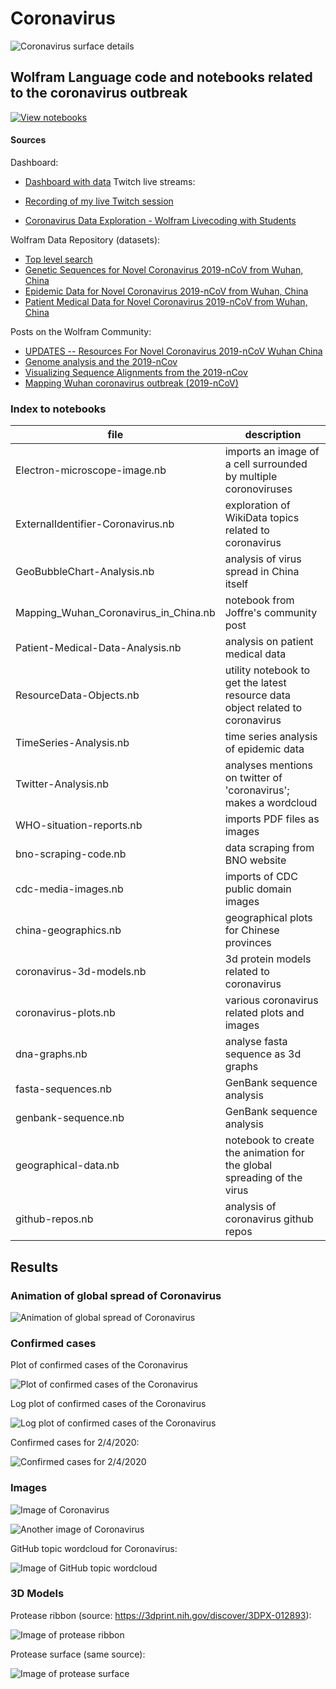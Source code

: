 # Coronavirus

![Coronavirus surface details](images/ncov-detailed.png)

## Wolfram Language code and notebooks related to the coronavirus outbreak

[![View notebooks](https://wolfr.am/HAAhzkRq)](https://wolfr.am/JZNRriEE)

#### Sources

Dashboard:

* [Dashboard with data](https://arnoudbuzing.github.io/wolfram-coronavirus/)
Twitch live streams:

* [Recording of my live Twitch session](https://www.twitch.tv/videos/547321229)
* [Coronavirus Data Exploration - Wolfram Livecoding with Students](https://www.twitch.tv/videos/548254391)

Wolfram Data Repository (datasets):

* [Top level search](https://datarepository.wolframcloud.com/search/?i=coronavirus)
* [Genetic Sequences for Novel Coronavirus 2019-nCoV from Wuhan, China](https://datarepository.wolframcloud.com/resources/Genetic-Sequences-for-Novel-Coronavirus-2019-nCoV-from-Wuhan-China)
* [Epidemic Data for Novel Coronavirus 2019-nCoV from Wuhan, China](https://datarepository.wolframcloud.com/resources/Epidemic-Data-for-Novel-Coronavirus-2019-nCoV-from-Wuhan-China)
* [Patient Medical Data for Novel Coronavirus 2019-nCoV from Wuhan, China](https://datarepository.wolframcloud.com/resources/Patient-Medical-Data-for-Novel-Coronavirus-2019-nCoV-from-Wuhan-China)

Posts on the Wolfram Community:

* [UPDATES -- Resources For Novel Coronavirus 2019-nCoV Wuhan China](https://community.wolfram.com/groups/-/m/t/1872608)
* [Genome analysis and the 2019-nCov](https://community.wolfram.com/groups/-/m/t/1874816)
* [Visualizing Sequence Alignments from the 2019-nCov](https://community.wolfram.com/groups/-/m/t/1875352)
* [Mapping Wuhan coronavirus outbreak (2019-nCoV)](https://community.wolfram.com/groups/-/m/t/1868945)

### Index to notebooks 

| file | description |
| --- | --- |
| Electron-microscope-image.nb | imports an image of a cell surrounded by multiple coronoviruses |
| ExternalIdentifier-Coronavirus.nb	| exploration of WikiData topics related to coronavirus |
| GeoBubbleChart-Analysis.nb | analysis of virus spread in China itself |
| Mapping_Wuhan_Coronavirus_in_China.nb	| notebook from Joffre's community post |
| Patient-Medical-Data-Analysis.nb | analysis on patient medical data |
| ResourceData-Objects.nb	| utility notebook to get the latest resource data object related to coronavirus |
| TimeSeries-Analysis.nb | time series analysis of epidemic data |
| Twitter-Analysis.nb	| analyses mentions on twitter of 'coronavirus'; makes a wordcloud |
| WHO-situation-reports.nb | imports PDF files as images |
| bno-scraping-code.nb | data scraping from BNO website |
| cdc-media-images.nb	| imports of CDC public domain images |
| china-geographics.nb | geographical plots for Chinese provinces |
| coronavirus-3d-models.nb | 3d protein models related to coronavirus |
| coronavirus-plots.nb | various coronavirus related plots and images |
| dna-graphs.nb	| analyse fasta sequence as 3d graphs |
| fasta-sequences.nb |	GenBank sequence analysis |
| genbank-sequence.nb	| GenBank sequence analysis |
| geographical-data.nb | notebook to create the animation for the global spreading of the virus |
| github-repos.nb | analysis of coronavirus github repos |

## Results

### Animation of global spread of Coronavirus

![Animation of global spread of Coronavirus](images/out.gif)

### Confirmed cases

Plot of confirmed cases of the Coronavirus

![Plot of confirmed cases of the Coronavirus](images/confirmed-cases.png)

Log plot of confirmed cases of the Coronavirus

![Log plot of confirmed cases of the Coronavirus](images/confirmed-cases-log.png)

Confirmed cases for 2/4/2020:

![Confirmed cases for 2/4/2020](images/confirmed-cases-02042020.png)

### Images

![Image of Coronavirus](images/coronavirus.png)

![Another image of Coronavirus](images/coronavirus-2.png)

GitHub topic wordcloud for Coronavirus:

![Image of GitHub topic wordcloud](images/github-topic-wordcloud.png)

### 3D Models

Protease ribbon (source: https://3dprint.nih.gov/discover/3DPX-012893):

![Image of protease ribbon](images/ribbon.png)

Protease surface (same source):

![Image of protease surface](images/surface.png)



